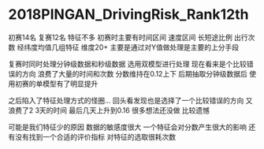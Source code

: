 # 2018PINGAN_DrivingRisk_Rank12th

初赛14名 复赛12名 特征不多 初赛时主要有时间区间 速度区间 长短途比例 出行次数 经纬度均值几组特征 维度20+ 主要是通过对Y值做处理是主要的上分手段

复赛时同时处理分钟级数据和秒级数据 选用双模型进行处理 现在看来是个比较错误的方向 浪费了大量的时间和次数 分数维持在0.12上下 后期抽取分钟级数据后 使用初赛的单模型有了明显提升

之后陷入了特征处理方式的怪圈... 回头看发现也是选择了一个比较错误的方向 又浪费了2 3天的时间 最后几天上升到0.16 很多想法还没做 比较遗憾

可能是我们特征少的原因 数据的敏感度很大 一个特征会对分数产生很大的影响 还有没有找到一个合适的评价指标 对特征的选取很耗次数
